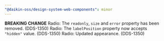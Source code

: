 ```yaml
---
"@daikin-oss/design-system-web-components": minor
---
```


**BREAKING CHANGE** Radio: The `readonly`, `size` and `error` property has been removed. (DDS-1350)
Radio: The `labelPosition` property now accepts `"hidden"` value. (DDS-1350)
Radio: Updated appearance. (DDS-1350)
